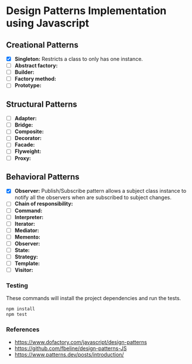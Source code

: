 # Design Patterns Implementation using Javascript

## Creational Patterns

-   [x] **Singleton:** Restricts a class to only has one instance.
-   [ ] **Abstract factory:**
-   [ ] **Builder:**
-   [ ] **Factory method:**
-   [ ] **Prototype:**

## Structural Patterns

-   [ ] **Adapter:**
-   [ ] **Bridge:**
-   [ ] **Composite:**
-   [ ] **Decorator:**
-   [ ] **Facade:**
-   [ ] **Flyweight:**
-   [ ] **Proxy:**

## Behavioral Patterns

-   [x] **Observer:** Publish/Subscribe pattern allows a subject class instance to notify all the observers when are subscribed to subject changes.
-   [ ] **Chain of responsibility:**
-   [ ] **Command:**
-   [ ] **Interpreter:**
-   [ ] **Iterator:**
-   [ ] **Mediator:**
-   [ ] **Memento:**
-   [ ] **Observer:**
-   [ ] **State:**
-   [ ] **Strategy:**
-   [ ] **Template:**
-   [ ] **Visitor:**

### Testing

These commands will install the project dependencies and run the tests.

```bash
npm install
npm test
```

### References

-   https://www.dofactory.com/javascript/design-patterns
-   https://github.com/fbeline/design-patterns-JS
-   https://www.patterns.dev/posts/introduction/
